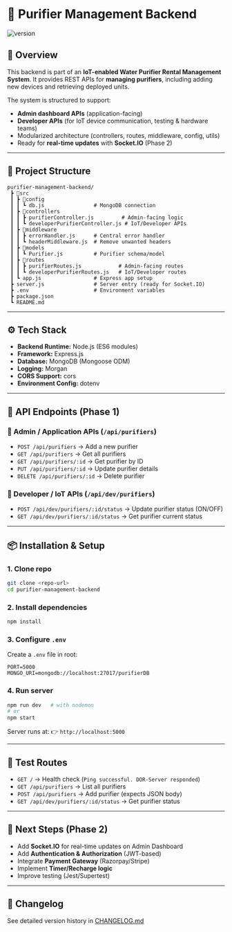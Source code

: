 
# 📘 Purifier Management Backend
![version](https://img.shields.io/badge/version-1.0.0-blue)

## 🚀 Overview

This backend is part of an **IoT-enabled Water Purifier Rental Management System**.
It provides REST APIs for **managing purifiers**, including adding new devices and retrieving deployed units.

The system is structured to support:

* **Admin dashboard APIs** (application-facing)
* **Developer APIs** (for IoT device communication, testing & hardware teams)
* Modularized architecture (controllers, routes, middleware, config, utils)
* Ready for **real-time updates** with **Socket.IO** (Phase 2)

---

## 📂 Project Structure

```
purifier-management-backend/
 ┣ 📂src
 ┃ ┣ 📂config
 ┃ ┃ ┗ db.js                # MongoDB connection
 ┃ ┣ 📂controllers
 ┃ ┃ ┣ purifierController.js         # Admin-facing logic
 ┃ ┃ ┗ developerPurifierController.js # IoT/Developer APIs
 ┃ ┣ 📂middleware
 ┃ ┃ ┣ errorHandler.js      # Central error handler
 ┃ ┃ ┗ headerMiddleware.js  # Remove unwanted headers
 ┃ ┣ 📂models
 ┃ ┃ ┗ Purifier.js          # Purifier schema/model
 ┃ ┣ 📂routes
 ┃ ┃ ┣ purifierRoutes.js            # Admin-facing routes
 ┃ ┃ ┗ developerPurifierRoutes.js   # IoT/Developer routes
 ┃ ┗ app.js                 # Express app setup
 ┣ server.js                # Server entry (ready for Socket.IO)
 ┣ .env                     # Environment variables
 ┣ package.json
 ┗ README.md
```

---

## ⚙️ Tech Stack

* **Backend Runtime:** Node.js (ES6 modules)
* **Framework:** Express.js
* **Database:** MongoDB (Mongoose ODM)
* **Logging:** Morgan
* **CORS Support:** cors
* **Environment Config:** dotenv

---

## 📑 API Endpoints (Phase 1)

### 🔹 Admin / Application APIs (`/api/purifiers`)

* `POST /api/purifiers` → Add a new purifier
* `GET /api/purifiers` → Get all purifiers
* `GET /api/purifiers/:id` → Get purifier by ID
* `PUT /api/purifiers/:id` → Update purifier details
* `DELETE /api/purifiers/:id` → Delete purifier

### 🔹 Developer / IoT APIs (`/api/dev/purifiers`)

* `POST /api/dev/purifiers/:id/status` → Update purifier status (ON/OFF)
* `GET /api/dev/purifiers/:id/status` → Get purifier current status

---

## 📦 Installation & Setup

### 1. Clone repo

```sh
git clone <repo-url>
cd purifier-management-backend
```

### 2. Install dependencies

```sh
npm install
```

### 3. Configure `.env`

Create a `.env` file in root:

```env
PORT=5000
MONGO_URI=mongodb://localhost:27017/purifierDB
```

### 4. Run server

```sh
npm run dev   # with nodemon
# or
npm start
```

Server runs at:
👉 `http://localhost:5000`

---

## 🧪 Test Routes

* `GET /` → Health check (`Ping successful. DOR-Server responded`)
* `GET /api/purifiers` → List all purifiers
* `POST /api/purifiers` → Add purifier (expects JSON body)
* `GET /api/dev/purifiers/:id/status` → Get purifier status

---

## 🔮 Next Steps (Phase 2)

* Add **Socket.IO** for real-time updates on Admin Dashboard
* Add **Authentication & Authorization** (JWT-based)
* Integrate **Payment Gateway** (Razorpay/Stripe)
* Implement **Timer/Recharge logic**
* Improve testing (Jest/Supertest)

---

## 📓 Changelog
See detailed version history in [CHANGELOG.md](./CHANGELOG.md)